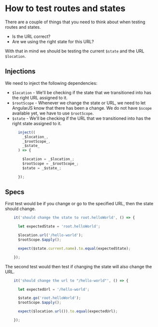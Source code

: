 # How to test routes and states

There are a couple of things that you need to think about when testing routes and states.

 - Is the URL correct?
 - Are we using the right state for this URL?
 
With that in mind we should be testing the current `$state` and the URL `$location`.

## Injections

We need to inject the following dependencies:

- `$location` - We'll be checking if the state that we transitioned into has the right URL assigned to it.
- `$rootScope` - Whenever we change the state or URL, we need to let AngularJS know that there has been a change. We do not have `$scope` available yet, we have to use `$rootScope`.
- `$state` - We'll be checking if the URL that we transitioned into has the right state assigned to it.

```javascript
      inject((
        _$location_,
        _$rootScope_,
        _$state_
      ) => {

        $location = _$location_;
        $rootScope = _$rootScope_;
        $state = _$state_;

      });
```

## Specs

First test would be if you change or go to the specified URL, then the state should change.

```javascript
    it('should change the state to root.helloWorld', () => {

      let expectedState = 'root.helloWorld';

      $location.url('/hello-world');
      $rootScope.$apply();

      expect($state.current.name).to.equal(expectedState);

    });
```

The second test would then test if changing the state will also change the URL.

```javascript
    it('should change the url to "/hello-world"', () => {

      let expectedUrl = '/hello-world';

      $state.go('root.helloWorld');
      $rootScope.$apply();

      expect($location.url()).to.equal(expectedUrl);

    });
```
